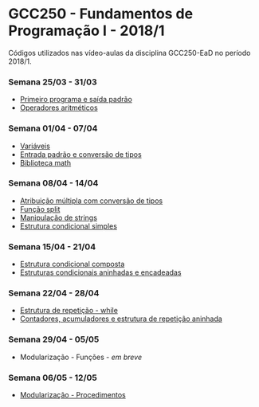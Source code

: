 # GCC250 - Fundamentos de Programação I - 2018/1
Códigos utilizados nas vídeo-aulas da disciplina GCC250-EaD no período 2018/1.
### Semana 25/03 - 31/03
* [Primeiro programa e saída padrão](https://github.com/gcc250-ead/2018-1/tree/master/Primeiro%20programa%20e%20sa%C3%ADda%20padr%C3%A3o)
* [Operadores aritméticos](https://github.com/gcc250-ead/2018-1/tree/master/Operadores%20aritm%C3%A9ticos)
### Semana 01/04 - 07/04
* [Variáveis](https://github.com/gcc250-ead/2018-1/tree/master/Vari%C3%A1veis)
* [Entrada padrão e conversão de tipos](https://github.com/gcc250-ead/2018-1/tree/master/Entrada%20padr%C3%A3o%20e%20conversao%20de%20tipos)
* [Biblioteca math](https://github.com/gcc250-ead/2018-1/tree/master/Biblioteca%20math)
### Semana 08/04 - 14/04
* [Atribuição múltipla com conversão de tipos](https://github.com/gcc250-ead/2018-1/tree/master/Atribuicao%20m%C3%BAltipla%20com%20conversao%20de%20tipos)
* [Função split](https://github.com/gcc250-ead/2018-1/tree/master/Fun%C3%A7%C3%A3o%20Split)
* [Manipulação de strings](https://github.com/gcc250-ead/2018-1/tree/master/Manipulacao%20de%20string)
* [Estrutura condicional simples](https://github.com/gcc250-ead/2018-1/tree/master/Estrutura%20condicional%20simples)
### Semana 15/04 - 21/04
* [Estrutura condicional composta](https://github.com/gcc250-ead/2018-1/tree/master/Estrutura%20condicional%20composta)
* [Estruturas condicionais aninhadas e encadeadas](https://github.com/gcc250-ead/2018-1/tree/master/Estrutura%20condicional%20aninhada%20e%20encadedada)
### Semana 22/04 - 28/04
* [Estrutura de repetição - while](https://github.com/gcc250-ead/2018-1/tree/master/Estrutura%20de%20repeti%C3%A7%C3%A3o%20com%20while)
* [Contadores, acumuladores e estrutura de repetição aninhada](https://github.com/gcc250-ead/2018-1/tree/master/Contadores%2C%20acumuladores%20e%20estrutura%20de%20repeticao%20aninhada)
### Semana 29/04 - 05/05
* Modularização - Funções - *em breve*
### Semana 06/05 - 12/05
* [Modularização - Procedimentos](https://github.com/gcc250-ead/2018-1/tree/master/Modulariza%C3%A7%C3%A3o%20-%20Procedimentos)





